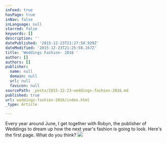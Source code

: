```yaml
---
inFeed: true
hasPage: true
inNav: false
inLanguage: null
starred: false
keywords: []
description: ''
datePublished: '2015-12-23T21:27:58.929Z'
dateModified: '2015-12-23T21:25:58.167Z'
title: 'Weddings Fashion- 2016 '
author: []
authors: []
publisher:
  name: null
  domain: null
  url: null
  favicon: null
sourcePath: _posts/2015-12-23-weddings-fashion-2016.md
published: true
url: weddings-fashion-2016/index.html
_type: Article

---
```

Every year around June, I get together with Robyn, the publisher of Weddings to dream up how the next year's fashion is going to look.  Here's the first page.  What do you think?
![](https://the-grid-user-content.s3-us-west-2.amazonaws.com/322a81f7-10a6-4ff6-84ab-9e204684e64e.jpg)